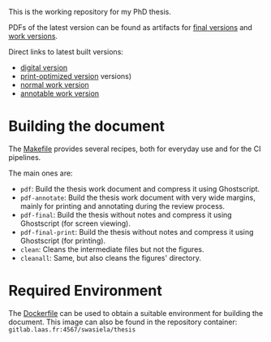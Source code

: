 This is the working repository for my PhD thesis.

PDFs of the latest version can be found as artifacts for [final versions](https://gitlab.laas.fr/swasiela/thesis/-/jobs/artifacts/master/browse?job=build-finals) and [work versions](https://gitlab.laas.fr/swasiela/thesis/-/jobs/artifacts/master/browse?job=build-workdocs).

Direct links to latest built versions:
- [digital version](https://gitlab.laas.fr/swasiela/thesis/-/jobs/artifacts/master/raw/thesis-digital.pdf?job=build-finals)
- [print-optimized version](https://gitlab.laas.fr/swasiela/thesis/-/jobs/artifacts/master/raw/thesis-print.pdf?job=build-finals) versions)
- [normal work version](https://gitlab.laas.fr/swasiela/thesis/-/jobs/artifacts/master/raw/thesis-workdoc.pdf?job=build-workdocs)
- [annotable work version](https://gitlab.laas.fr/swasiela/thesis/-/jobs/artifacts/master/raw/thesis-workdoc-print-annotate.pdf?job=build-workdocs)

# Building the document

The [Makefile](./Makefile) provides several recipes, both for everyday use and for the CI pipelines.

The main ones are:
- `pdf`: Build the thesis work document and compress it using Ghostscript.
- `pdf-annotate`: Build the thesis work document with very wide margins, mainly for printing and annotating during the review process.
- `pdf-final`: Build the thesis without notes and compress it using Ghostscript (for screen viewing).
- `pdf-final-print`: Build the thesis without notes and compress it using Ghostscript (for printing).
- `clean`: Cleans the intermediate files but not the figures.
- `cleanall`: Same, but also cleans the figures' directory.

# Required Environment

The [Dockerfile](./utils/Dockerfile) can be used to obtain a suitable environment for building the document.
This image can also be found in the repository container: `gitlab.laas.fr:4567/swasiela/thesis`

